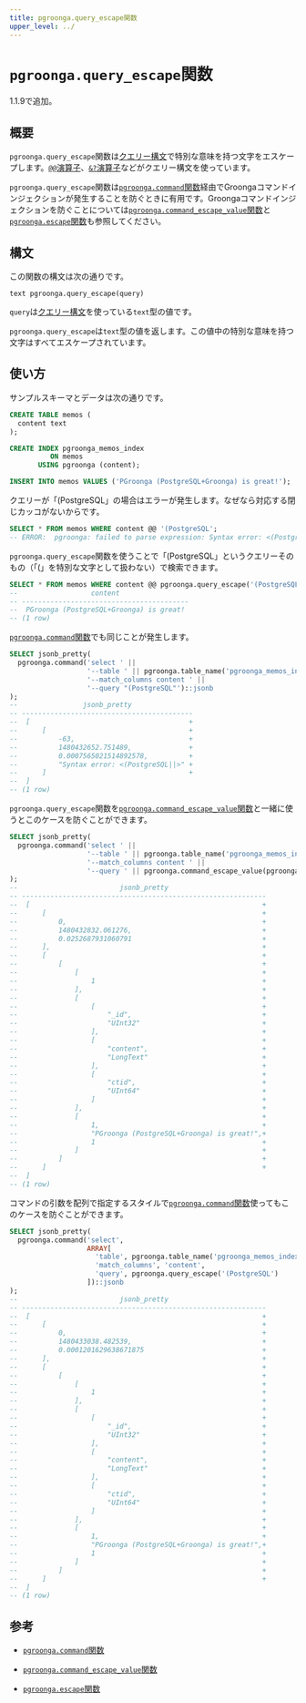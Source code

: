 ```yaml
---
title: pgroonga.query_escape関数
upper_level: ../
---
```


# `pgroonga.query_escape`関数

1.1.9で追加。

## 概要

`pgroonga.query_escape`関数は[クエリー構文](http://groonga.org/ja/docs/reference/grn_expr/query_syntax.html)で特別な意味を持つ文字をエスケープします。[`@@`演算子](../operators/query.html)、[`&?`演算子](../operators/query-v2.html)などがクエリー構文を使っています。

`pgroonga.query_escape`関数は[`pgroonga.command`関数](pgroonga-command.html)経由でGroongaコマンドインジェクションが発生することを防ぐときに有用です。Groongaコマンドインジェクションを防ぐことについては[`pgroonga.command_escape_value`関数](pgroonga-command-escape-value.html)と[`pgroonga.escape`関数](pgroonga-escape.html)も参照してください。

## 構文

この関数の構文は次の通りです。

```text
text pgroonga.query_escape(query)
```

`query`は[クエリー構文](http://groonga.org/ja/docs/reference/grn_expr/query_syntax.html)を使っている`text`型の値です。

`pgroonga.query_escape`は`text`型の値を返します。この値中の特別な意味を持つ文字はすべてエスケープされています。

## 使い方

サンプルスキーマとデータは次の通りです。

```sql
CREATE TABLE memos (
  content text
);

CREATE INDEX pgroonga_memos_index
          ON memos
       USING pgroonga (content);

INSERT INTO memos VALUES ('PGroonga (PostgreSQL+Groonga) is great!');
```

クエリーが「(PostgreSQL」の場合はエラーが発生します。なぜなら対応する閉じカッコがないからです。

```sql
SELECT * FROM memos WHERE content @@ '(PostgreSQL';
-- ERROR:  pgroonga: failed to parse expression: Syntax error: <(PostgreSQL||>
```

`pgroonga.query_escape`関数を使うことで「(PostgreSQL」というクエリーそのもの（「(」を特別な文字として扱わない）で検索できます。

```sql
SELECT * FROM memos WHERE content @@ pgroonga.query_escape('(PostgreSQL');
--                  content                 
-- -----------------------------------------
--  PGroonga (PostgreSQL+Groonga) is great!
-- (1 row)
```

[`pgroonga.command`関数](pgroonga-command.html)でも同じことが発生します。

```sql
SELECT jsonb_pretty(
  pgroonga.command('select ' ||
                   '--table ' || pgroonga.table_name('pgroonga_memos_index') || ' ' ||
                   '--match_columns content ' ||
                   '--query "(PostgreSQL"')::jsonb
);
--                jsonb_pretty               
-- ------------------------------------------
--  [                                       +
--      [                                   +
--          -63,                            +
--          1480432652.751489,              +
--          0.0007565021514892578,          +
--          "Syntax error: <(PostgreSQL||>" +
--      ]                                   +
--  ]
-- (1 row)
```

`pgroonga.query_escape`関数を[`pgroonga.command_escape_value`関数](pgroonga-command-escape-value.html)と一緒に使うとこのケースを防ぐことができます。

```sql
SELECT jsonb_pretty(
  pgroonga.command('select ' ||
                   '--table ' || pgroonga.table_name('pgroonga_memos_index') || ' ' ||
                   '--match_columns content ' ||
                   '--query ' || pgroonga.command_escape_value(pgroonga.query_escape('(PostgreSQL')))::jsonb
);
--                         jsonb_pretty                        
-- ------------------------------------------------------------
--  [                                                         +
--      [                                                     +
--          0,                                                +
--          1480432832.061276,                                +
--          0.0252687931060791                                +
--      ],                                                    +
--      [                                                     +
--          [                                                 +
--              [                                             +
--                  1                                         +
--              ],                                            +
--              [                                             +
--                  [                                         +
--                      "_id",                                +
--                      "UInt32"                              +
--                  ],                                        +
--                  [                                         +
--                      "content",                            +
--                      "LongText"                            +
--                  ],                                        +
--                  [                                         +
--                      "ctid",                               +
--                      "UInt64"                              +
--                  ]                                         +
--              ],                                            +
--              [                                             +
--                  1,                                        +
--                  "PGroonga (PostgreSQL+Groonga) is great!",+
--                  1                                         +
--              ]                                             +
--          ]                                                 +
--      ]                                                     +
--  ]
-- (1 row)
```

コマンドの引数を配列で指定するスタイルで[`pgroonga.command`関数](pgroonga-command.html)使ってもこのケースを防ぐことができます。

```sql
SELECT jsonb_pretty(
  pgroonga.command('select',
                   ARRAY[
                     'table', pgroonga.table_name('pgroonga_memos_index'),
                     'match_columns', 'content',
                     'query', pgroonga.query_escape('(PostgreSQL')
                   ])::jsonb
);
--                         jsonb_pretty                        
-- ------------------------------------------------------------
--  [                                                         +
--      [                                                     +
--          0,                                                +
--          1480433038.482539,                                +
--          0.0001201629638671875                             +
--      ],                                                    +
--      [                                                     +
--          [                                                 +
--              [                                             +
--                  1                                         +
--              ],                                            +
--              [                                             +
--                  [                                         +
--                      "_id",                                +
--                      "UInt32"                              +
--                  ],                                        +
--                  [                                         +
--                      "content",                            +
--                      "LongText"                            +
--                  ],                                        +
--                  [                                         +
--                      "ctid",                               +
--                      "UInt64"                              +
--                  ]                                         +
--              ],                                            +
--              [                                             +
--                  1,                                        +
--                  "PGroonga (PostgreSQL+Groonga) is great!",+
--                  1                                         +
--              ]                                             +
--          ]                                                 +
--      ]                                                     +
--  ]
-- (1 row)
```

## 参考

  * [`pgroonga.command`関数](pgroonga-command.html)

  * [`pgroonga.command_escape_value`関数](pgroonga-command-escape-value.html)

  * [`pgroonga.escape`関数](pgroonga-escape.html)
